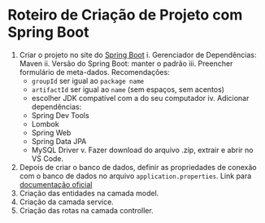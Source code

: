# Roteiro de Criação de Projeto com Spring Boot

1. Criar o projeto no site do [Spring Boot](https://start.spring.io/)
  i. Gerenciador de Dependências: Maven
  ii. Versão do Spring Boot: manter o padrão
  iii. Preencher formulário de meta-dados. Recomendações:
    * `groupId` ser igual ao `package name`
    * `artifactId` ser igual ao `name` (sem espaços, sem acentos)
    * escolher JDK compatível com a do seu computador
  iv. Adicionar dependências:
    * Spring Dev Tools
    * Lombok
    * Spring Web
    * Spring Data JPA
    * MySQL Driver
  v. Fazer download do arquivo .zip, extrair e abrir no VS Code.
2. Depois de criar o banco de dados, definir as propriedades de conexão com o banco de dados no arquivo `application.properties`. Link para [documentação oficial](https://spring.io/guides/gs/accessing-data-mysql/)
3. Criação das entidades na camada model.
4. Criação da camada service.
5. Criação das rotas na camada controller.
